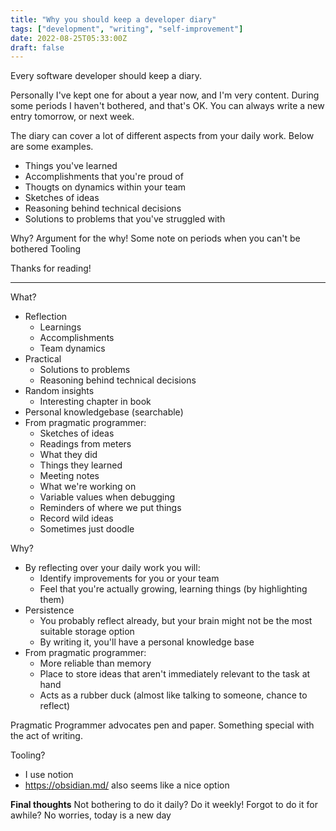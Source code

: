```yaml
---
title: "Why you should keep a developer diary"
tags: ["development", "writing", "self-improvement"]
date: 2022-08-25T05:33:00Z
draft: false
---
```


Every software developer should keep a diary.

Personally I've kept one for about a year now, and I'm very content.
During some periods I haven't bothered, and that's OK.
You can always write a new entry tomorrow, or next week.

The diary can cover a lot of different aspects from your daily work.
Below are some examples.

 - Things you've learned
 - Accomplishments that you're proud of
 - Thougts on dynamics within your team
 - Sketches of ideas
 - Reasoning behind technical decisions
 - Solutions to problems that you've struggled with

Why? Argument for the why!
Some note on periods when you can't be bothered
Tooling

Thanks for reading!

--------------

What?
 - Reflection
   - Learnings
   - Accomplishments
   - Team dynamics
 - Practical
   - Solutions to problems
   - Reasoning behind technical decisions
 - Random insights
   - Interesting chapter in book
 - Personal knowledgebase (searchable)
 - From pragmatic programmer:
   - Sketches of ideas
   - Readings from meters
   - What they did
   - Things they learned
   - Meeting notes
   - What we're working on
   - Variable values when debugging
   - Reminders of where we put things
   - Record wild ideas
   - Sometimes just doodle

Why?
 - By reflecting over your daily work you will:
   - Identify improvements for you or your team
   - Feel that you're actually growing, learning things (by highlighting them)
 - Persistence
   - You probably reflect already, but your brain might not be the most suitable storage option
   - By writing it, you'll have a personal knowledge base
 - From pragmatic programmer:
   - More reliable than memory
   - Place to store ideas that aren't immediately relevant to the task at hand
   - Acts as a rubber duck (almost like talking to someone, chance to reflect)

Pragmatic Programmer advocates pen and paper. Something special with the act of writing.

Tooling?
 - I use notion
 - https://obsidian.md/ also seems like a nice option

**Final thoughts**
Not bothering to do it daily? Do it weekly!
Forgot to do it for awhile? No worries, today is a new day